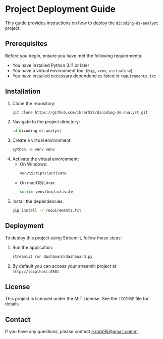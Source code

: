 # Project Deployment Guide

This guide provides instructions on how to deploy the `dicoding-ds-analyst` project.

## Prerequisites

Before you begin, ensure you have met the following requirements:
- You have installed Python 3.11 or later
- You have a virtual environment tool (e.g., `venv`, `virtualenv`)
- You have installed necessary dependencies listed in `requirements.txt`

## Installation

1. Clone the repository:
    ```sh
    git clone https://github.com/ikrar557/dicoding-ds-analyst.git
    ```
2. Navigate to the project directory:
    ```sh
    cd dicoding-ds-analyst
    ```
3. Create a virtual environment:
    ```sh
    python -m venv venv
    ```
4. Activate the virtual environment:
    - On Windows:
        ```sh
        venv\Scripts\activate
        ```
    - On macOS/Linux:
        ```sh
        source venv/bin/activate
        ```
5. Install the dependencies:
    ```sh
    pip install -r requirements.txt
    ```

## Deployment

To deploy this project using Streamlit, follow these steps:

1. Run the application:
    ```sh
    streamlit run dashboard/dashboard.py
    ```
2. By default you can access your streamlit project at
   `http://localhost:8501`

## License

This project is licensed under the MIT License. See the `LICENSE` file for details.

## Contact

If you have any questions, please contact [ikrarb95@gmail.comm](mailto:ikrarb95@gmail.comm).
